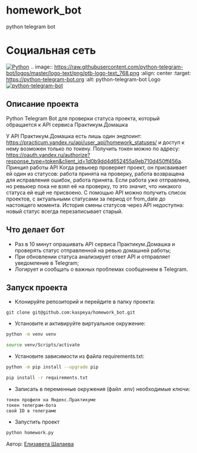 # homework_bot
python telegram bot

# Социальная сеть
[![Python](https://img.shields.io/badge/-Python-464646?style=flat&logo=Python&logoColor=ffffff&color=043A6B)](https://www.python.org/)
.. image:: https://raw.githubusercontent.com/python-telegram-bot/logos/master/logo-text/png/ptb-logo-text_768.png
   :align: center
   :target: https://python-telegram-bot.org
   :alt: python-telegram-bot Logo
[![python-telegram-bot](https://img.shields.io/badge/-python-telegram-bot-464646?style=flat-square&logo=python-telegram-bot&logoColor=ffffff&color=043A6B)](https://python-telegram-bot.org/)

## Описание проекта
Python Telegram Bot для проверки статуса проекта, который обращается к API сервиса Практикум.Домашка 

У API Практикум.Домашка есть лишь один эндпоинт: https://practicum.yandex.ru/api/user_api/homework_statuses/ и доступ к нему возможен только по токену.
Получить токен можно по адресу: https://oauth.yandex.ru/authorize?response_type=token&client_id=1d0b9dd4d652455a9eb710d450ff456a.
Принцип работы API
Когда ревьюер проверяет проект, он присваивает ей один из статусов: 
работа принята на проверку,
работа возвращена для исправления ошибок,
работа принята.
Если работа уже отправлена, но ревьюер пока не взял её на проверку, то это значит, что никакого статуса ей ещё не присвоено. 
С помощью API можно получить список проектов, с актуальными статусами за период от from_date до настоящего момента. История смены статусов через API недоступна: новый статус всегда перезаписывает старый.

## Что делает бот
- Раз в 10 минут опрашивать API сервиса Практикум.Домашка и проверять статус отправленной на ревью домашней работы;
- При обновлении статуса анализирует ответ API и отправляет уведомление в Telegram;
- Логирует и сообщать о важных проблемах сообщением в Telegram.

## Запуск проекта
- Клонируйте репозиторий и перейдите в папку проекта:
```
git clone git@github.com:kaspeya/homework_bot.git
```
- Установите и активируйте виртуальное окружение:
```bash
python -m venv venv
```
```bash
source venv/Scripts/activate
```
- Установите зависимости из файла requirements.txt:
```bash
python -m pip install --upgrade pip
```
```bash
pip install -r requirements.txt
```
- Записать в переменные окружения (файл .env) необходимые ключи:
```bash
токен профиля на Яндекс.Практикуме
токен телеграм-бота
свой ID в телеграме
```

- Запустить проект
```bash
python homework.py
```

Автор: [Елизавета Шалаева](https://github.com/kaspeya)
